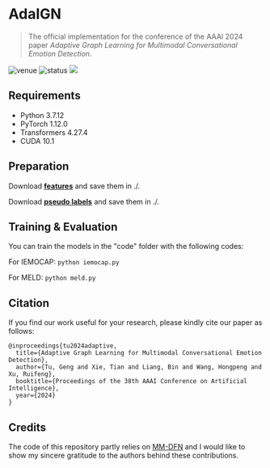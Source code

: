 # AdaIGN

> The official implementation for the conference of the AAAI 2024 paper *Adaptive Graph Learning for Multimodal Conversational Emotion Detection*.

<img src="https://img.shields.io/badge/Venue-AAAI--24-blue" alt="venue"/> <img src="https://img.shields.io/badge/Status-Accepted-success" alt="status"/> <img src="https://img.shields.io/badge/Issues-Welcome-red">

## Requirements
* Python 3.7.12
* PyTorch 1.12.0
* Transformers 4.27.4
* CUDA 10.1

## Preparation
Download [**features**](https://drive.google.com/file/d/12fHkPDM8hrmQjIlVo5hGsJb0uz61DYeH/view?usp=drive_link) and save them in ./.

Download [**pseudo labels**](https://drive.google.com/file/d/1WrwtlWIVY_eziDYbDnm0cd6u7JouqZPB/view?usp=drive_link) and save them in ./.

## Training & Evaluation
You can train the models in the "code" folder with the following codes:

For IEMOCAP: ```python iemocap.py```

For MELD: ```python meld.py```

## Citation
If you find our work useful for your research, please kindly cite our paper as follows:

```
@inproceedings{tu2024adaptive,
  title={Adaptive Graph Learning for Multimodal Conversational Emotion Detection},
  author={Tu, Geng and Xie, Tian and Liang, Bin and Wang, Hongpeng and Xu, Ruifeng},
  booktitle={Proceedings of the 38th AAAI Conference on Artificial Intelligence},
  year={2024}
}
```

## Credits
The code of this repository partly relies on [MM-DFN](https://github.com/zerohd4869/MM-DFN) and I would like to show my sincere gratitude to the authors behind these contributions.

